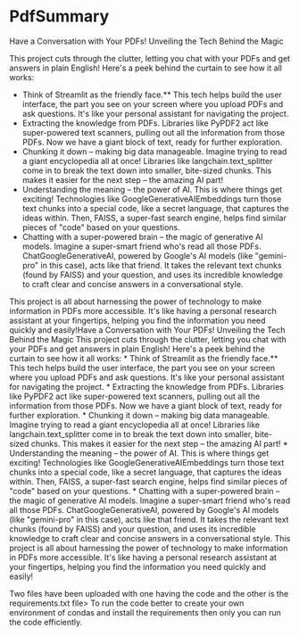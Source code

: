 # PdfSummary

Have a Conversation with Your PDFs! Unveiling the Tech Behind the Magic

This project cuts through the clutter, letting you chat with your PDFs and get answers in plain English! Here's a peek behind the curtain to see how it all works:

* Think of Streamlit as the friendly face.** This tech helps build the user interface, the part you see on your screen where you upload PDFs and ask questions. It's like your personal assistant for navigating the project.
* Extracting the knowledge from PDFs. Libraries like PyPDF2 act like super-powered text scanners, pulling out all the information from those PDFs. Now we have a giant block of text, ready for further exploration.
* Chunking it down – making big data manageable. Imagine trying to read a giant encyclopedia all at once! Libraries like langchain.text_splitter come in to break the text down into smaller, bite-sized chunks. This makes it easier for the next step – the amazing AI part!
* Understanding the meaning – the power of AI. This is where things get exciting! Technologies like GoogleGenerativeAIEmbeddings turn those text chunks into a special code, like a secret language, that captures the ideas within. Then, FAISS, a super-fast search engine, helps find similar pieces of "code" based on your questions.
* Chatting with a super-powered brain – the magic of generative AI models. Imagine a super-smart friend who's read all those PDFs. ChatGoogleGenerativeAI, powered by Google's AI models (like "gemini-pro" in this case), acts like that friend. It takes the relevant text chunks (found by FAISS) and your question, and uses its incredible knowledge to craft clear and concise answers in a conversational style.

This project is all about harnessing the power of technology to make information in PDFs more accessible. It's like having a personal research assistant at your fingertips, helping you find the information you need quickly and easily!Have a Conversation with Your PDFs! Unveiling the Tech Behind the Magic This project cuts through the clutter, letting you chat with your PDFs and get answers in plain English! Here's a peek behind the curtain to see how it all works: * Think of Streamlit as the friendly face.** This tech helps build the user interface, the part you see on your screen where you upload PDFs and ask questions. It's like your personal assistant for navigating the project. * Extracting the knowledge from PDFs. Libraries like PyPDF2 act like super-powered text scanners, pulling out all the information from those PDFs. Now we have a giant block of text, ready for further exploration. * Chunking it down – making big data manageable. Imagine trying to read a giant encyclopedia all at once! Libraries like langchain.text_splitter come in to break the text down into smaller, bite-sized chunks. This makes it easier for the next step – the amazing AI part! * Understanding the meaning – the power of AI. This is where things get exciting! Technologies like GoogleGenerativeAIEmbeddings turn those text chunks into a special code, like a secret language, that captures the ideas within. Then, FAISS, a super-fast search engine, helps find similar pieces of "code" based on your questions. * Chatting with a super-powered brain – the magic of generative AI models. Imagine a super-smart friend who's read all those PDFs. ChatGoogleGenerativeAI, powered by Google's AI models (like "gemini-pro" in this case), acts like that friend. It takes the relevant text chunks (found by FAISS) and your question, and uses its incredible knowledge to craft clear and concise answers in a conversational style. This project is all about harnessing the power of technology to make information in PDFs more accessible. It's like having a personal research assistant at your fingertips, helping you find the information you need quickly and easily!

Two files have been uploaded with one having the code and the other is the requirements.txt file> To run the code better to create your own environment of condas and install the requirements then only you can run the code efficiently. 
